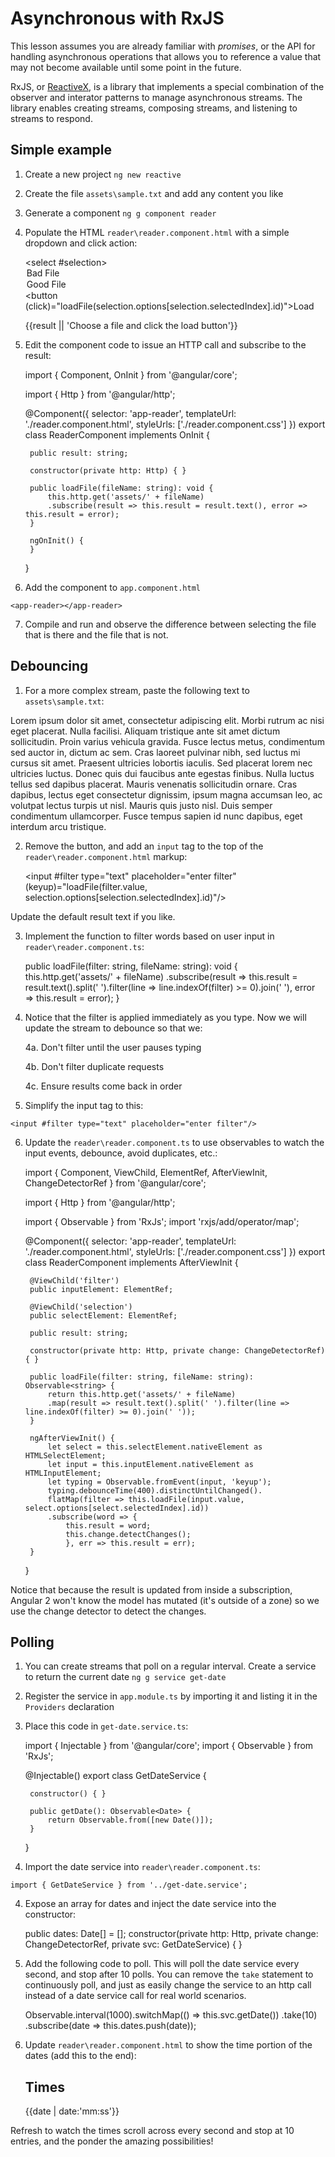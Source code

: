 # Asynchronous with RxJS 

This lesson assumes you are already familiar with *promises*, or the API for handling asynchronous operations that allows you to reference a value that may not become available until some point in the future. 

RxJS, or [ReactiveX](http://reactivex.io/), is a library that implements a special combination of the observer and interator patterns to manage asynchronous streams. The library enables creating streams, composing streams, and listening to streams to respond. 

## Simple example 

1. Create a new project `ng new reactive` 

2. Create the file `assets\sample.txt` and add any content you like 

3. Generate a component `ng g component reader` 

4. Populate the HTML `reader\reader.component.html` with a simple dropdown and click action: 


    <select #selection>
        <option id="sample.dat" selected="selected">Bad File</option>
        <option id="sample.txt">Good File</option>
    </select>
    <button (click)="loadFile(selection.options[selection.selectedIndex].id)">Load</button>
    <p>{{result || 'Choose a file and click the load button'}}</p>

5. Edit the component code to issue an HTTP call and subscribe to the result:


    import { Component, OnInit } from '@angular/core';

    import { Http } from '@angular/http';

    @Component({
        selector: 'app-reader',
        templateUrl: './reader.component.html',
        styleUrls: ['./reader.component.css']
    })
    export class ReaderComponent implements OnInit {

        public result: string;

        constructor(private http: Http) { }

        public loadFile(fileName: string): void {
            this.http.get('assets/' + fileName)
            .subscribe(result => this.result = result.text(), error => this.result = error);
        }

        ngOnInit() {
        }

    }

6. Add the component to `app.component.html` 

`<app-reader></app-reader>`

7. Compile and run and observe the difference between selecting the file that is there and the file that is not. 

## Debouncing 

1. For a more complex stream, paste the following text to `assets\sample.txt`: 

Lorem ipsum dolor sit amet, consectetur adipiscing elit. Morbi rutrum ac nisi eget placerat. Nulla facilisi. Aliquam tristique ante sit amet dictum sollicitudin. Proin varius vehicula gravida. Fusce lectus metus, condimentum sed auctor in, dictum ac sem. Cras laoreet pulvinar nibh, sed luctus mi cursus sit amet. Praesent ultricies lobortis iaculis. Sed placerat lorem nec ultricies luctus. Donec quis dui faucibus ante egestas finibus. Nulla luctus tellus sed dapibus placerat. Mauris venenatis sollicitudin ornare. Cras dapibus, lectus eget consectetur dignissim, ipsum magna accumsan leo, ac volutpat lectus turpis ut nisl. Mauris quis justo nisl. Duis semper condimentum ullamcorper. Fusce tempus sapien id nunc dapibus, eget interdum arcu tristique.

2. Remove the button, and add an `input` tag to the top of the `reader\reader.component.html` markup: 


    <input #filter type="text" placeholder="enter filter" 
        (keyup)="loadFile(filter.value, selection.options[selection.selectedIndex].id)"/>

Update the default result text if you like.

3. Implement the function to filter words based on user input in `reader\reader.component.ts`: 


    public loadFile(filter: string, fileName: string): void {
        this.http.get('assets/' + fileName)
        .subscribe(result =>
            this.result = result.text().split(' ').filter(line => line.indexOf(filter) >= 0).join(' '),
            error => this.result = error);
    }

4. Notice that the filter is applied immediately as you type. Now we will update the stream to debounce so that we: 

    4a. Don't filter until the user pauses typing 
    
    4b. Don't filter duplicate requests 

    4c. Ensure results come back in order 

5. Simplify the input tag to this: 

`<input #filter type="text" placeholder="enter filter"/>`

6. Update the `reader\reader.component.ts` to use observables to watch the input events, debounce, avoid duplicates, etc.: 


    import { Component, ViewChild, ElementRef, AfterViewInit, ChangeDetectorRef } from '@angular/core';

    import { Http } from '@angular/http';

    import { Observable } from 'RxJs';
    import 'rxjs/add/operator/map';

    @Component({
        selector: 'app-reader',
        templateUrl: './reader.component.html',
        styleUrls: ['./reader.component.css']
    })
    export class ReaderComponent implements AfterViewInit {

        @ViewChild('filter')
        public inputElement: ElementRef;

        @ViewChild('selection')
        public selectElement: ElementRef;

        public result: string;

        constructor(private http: Http, private change: ChangeDetectorRef) { }

        public loadFile(filter: string, fileName: string): Observable<string> {
            return this.http.get('assets/' + fileName)
            .map(result => result.text().split(' ').filter(line => line.indexOf(filter) >= 0).join(' '));
        }

        ngAfterViewInit() {
            let select = this.selectElement.nativeElement as HTMLSelectElement;
            let input = this.inputElement.nativeElement as HTMLInputElement;
            let typing = Observable.fromEvent(input, 'keyup');
            typing.debounceTime(400).distinctUntilChanged().
            flatMap(filter => this.loadFile(input.value, select.options[select.selectedIndex].id))
            .subscribe(word => {
                this.result = word;
                this.change.detectChanges();
                }, err => this.result = err);
        }
    }


Notice that because the result is updated from inside a subscription, Angular 2 won't know the model has mutated (it's outside of a zone) so we use the change detector to detect the changes.

## Polling 

1. You can create streams that poll on a regular interval. Create a service to return the current date `ng g service get-date`

2. Register the service in `app.module.ts` by importing it and listing it in the `Providers` declaration 

3. Place this code in `get-date.service.ts`:


    import { Injectable } from '@angular/core';
    import { Observable } from 'RxJs';

    @Injectable()
    export class GetDateService {

        constructor() { }

        public getDate(): Observable<Date> {
            return Observable.from([new Date()]);
        }

    }

3. Import the date service into `reader\reader.component.ts`: 

`import { GetDateService } from '../get-date.service';`

4. Expose an array for dates and inject the date service into the constructor: 


    public dates: Date[] = [];
    constructor(private http: Http, private change: ChangeDetectorRef, private svc: GetDateService) { }

5. Add the following code to poll. This will poll the date service every second, and stop after 10 polls. You can remove the `take` statement to continuously poll, and just as easily change the service to an http call instead of a date service call for real world scenarios. 


    Observable.interval(1000).switchMap(() => this.svc.getDate())
        .take(10)
        .subscribe(date => this.dates.push(date));

6. Update `reader\reader.component.html` to show the time portion of the dates (add this to the end): 


    <h2>Times</h2>
    <span *ngFor="let date of dates">{{date | date:'mm:ss'}}&nbsp;</span>

Refresh to watch the times scroll across every second and stop at 10 entries, and the ponder the amazing possibilities! 


